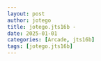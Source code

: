 ```yaml
---
layout: post
author: jotego
title: jotego.jts16b - 
date: 2025-01-01
categories: [Arcade, jts16b]
tags: [jotego.jts16b]
---
```



